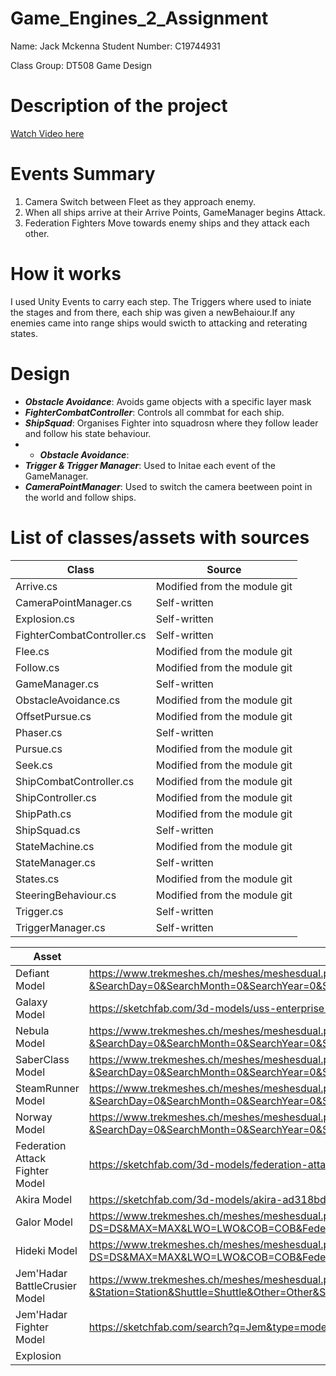 # Game_Engines_2_Assignment

Name: Jack Mckenna
Student Number: C19744931

Class Group: DT508 Game Design


# Description of the project

[Watch  Video here](https://www.youtube.com/watch?v=3mGL9wHEGiY)

# Events Summary
1. Camera Switch between Fleet as they approach enemy.
2. When all ships arrive at their Arrive Points, GameManager begins Attack.
3. Federation Fighters Move towards enemy ships and they attack each other.
# How it works
I used Unity Events to carry each step. The Triggers where used to iniate the stages and from there,  each ship was given a newBehaiour.If any enemies came into range ships would  swicth to attacking and reterating states.

# Design
- ***Obstacle Avoidance***: Avoids game objects with a specific layer mask
- ***FighterCombatController***: Controls all commbat for each ship.
- ***ShipSquad***: Organises Fighter into squadrosn where they follow leader and follow his state behaviour.
-  - ***Obstacle Avoidance***:
- ***Trigger & Trigger Manager***: Used to Initae each event of the GameManager.
- ***CameraPointManager***: Used to switch the camera  beetween point in the world and follow ships.
 

# List of classes/assets with sources
| Class | Source |
|-----------|-----------|
|Arrive.cs|Modified from the module git|
|CameraPointManager.cs|Self-written|
|Explosion.cs|Self-written|
|FighterCombatController.cs|Self-written|
|Flee.cs|Modified from the module git|
|Follow.cs|Modified from the module git|
|GameManager.cs  |Self-written|
|ObstacleAvoidance.cs|Modified from the module git|
|OffsetPursue.cs|Modified from the module git|
|Phaser.cs|Self-written|
|Pursue.cs|Modified from the module git|
|Seek.cs|Modified from the module git|
|ShipCombatController.cs|Modified from the module git|
|ShipController.cs|Modified from the module git|
|ShipPath.cs|Modified from the module git|
|ShipSquad.cs|Self-written|
|StateMachine.cs|Modified from the module git|
|StateManager.cs|Self-written|
|States.cs|Modified from the module git|
|SteeringBehaviour.cs|Modified from the module git|
|Trigger.cs|Self-written|
|TriggerManager.cs|Self-written|




| Asset | Source |
|-----------|-----------|
|Defiant Model|https://www.trekmeshes.ch/meshes/meshesdual.php?DS=DS&MAX=MAX&LWO=LWO&COB=COB&Federation=Federation&Romulan=---&Klingon=---&Borg=---&Jemhadar=---&Cardassian=---&Others=---&Ship=Ship&Noncanon=---&Station=---&Shuttle=---&Other=---&SearchDay=0&SearchMonth=0&SearchYear=0&SearchWord=&Item=30&Zoomin=1&ZoomItem=DEFIANT|
|Galaxy Model|https://sketchfab.com/3d-models/uss-enterprise-d-star-trek-tng-e3118c97914342b3ad7dd957c4b4ce4e|
|Nebula  Model|https://www.trekmeshes.ch/meshes/meshesdual.php?DS=DS&MAX=MAX&LWO=LWO&COB=COB&Federation=Federation&Romulan=---&Klingon=---&Borg=---&Jemhadar=---&Cardassian=---&Others=---&Ship=Ship&Noncanon=---&Station=---&Shuttle=---&Other=---&SearchDay=0&SearchMonth=0&SearchYear=0&SearchWord=&Item=15&Zoomin=1&ZoomItem=NEBULA|
|SaberClass Model|https://www.trekmeshes.ch/meshes/meshesdual.php?DS=DS&MAX=MAX&LWO=LWO&COB=COB&Federation=Federation&Romulan=---&Klingon=---&Borg=---&Jemhadar=---&Cardassian=---&Others=---&Ship=Ship&Noncanon=---&Station=---&Shuttle=---&Other=---&SearchDay=0&SearchMonth=0&SearchYear=0&SearchWord=&Item=25&Zoomin=1&ZoomItem=SABER|
|SteamRunner Model|https://www.trekmeshes.ch/meshes/meshesdual.php?DS=DS&MAX=MAX&LWO=LWO&COB=COB&Federation=Federation&Romulan=---&Klingon=---&Borg=---&Jemhadar=---&Cardassian=---&Others=---&Ship=Ship&Noncanon=---&Station=---&Shuttle=---&Other=---&SearchDay=0&SearchMonth=0&SearchYear=0&SearchWord=&Item=25&Zoomin=1&ZoomItem=STEAMRUNNER|
|Norway Model|https://www.trekmeshes.ch/meshes/meshesdual.php?DS=DS&MAX=MAX&LWO=LWO&COB=COB&Federation=Federation&Romulan=---&Klingon=---&Borg=---&Jemhadar=---&Cardassian=---&Others=---&Ship=Ship&Noncanon=---&Station=---&Shuttle=---&Other=---&SearchDay=0&SearchMonth=0&SearchYear=0&SearchWord=&Item=65&Zoomin=1&ZoomItem=EDVOYAGER|
| Federation Attack Fighter Model|https://sketchfab.com/3d-models/federation-attack-fighter-e8a4ee7b6a7d43218bfad55b64030ff0|
|Akira Model|https://sketchfab.com/3d-models/akira-ad318bdd1d44429e88ca7245006fe2e9|
|Galor Model|https://www.trekmeshes.ch/meshes/meshesdual.php?DS=DS&MAX=MAX&LWO=LWO&COB=COB&Federation=Federation&Romulan=Romulan&Klingon=Klingon&Borg=Borg&Jemhadar=Jemhadar&Cardassian=Cardassian&Others=Others&Ship=Ship&Noncanon=Noncanon&Station=Station&Shuttle=Shuttle&Other=Other&SearchDay=0&SearchMonth=0&SearchYear=0&SearchWord=&Item=5&Zoomin=1&ZoomItem=GALORRICK|
|Hideki Model| https://www.trekmeshes.ch/meshes/meshesdual.php?DS=DS&MAX=MAX&LWO=LWO&COB=COB&Federation=Federation&Romulan=Romulan&Klingon=Klingon&Borg=Borg&Jemhadar=Jemhadar&Cardassian=Cardassian&Others=Others&Ship=Ship&Noncanon=Noncanon&Station=Station&Shuttle=Shuttle&Other=Other&SearchDay=0&SearchMonth=0&SearchYear=0&SearchWord=&Item=10&Zoomin=1&ZoomItem=HEDEKI2|
|Jem'Hadar BattleCrusier Model|https://www.trekmeshes.ch/meshes/meshesdual.php?DS=DS&MAX=MAX&LWO=LWO&COB=COB&Federation=---&Romulan=---&Klingon=---&Borg=---&Jemhadar=Jemhadar&Cardassian=Cardassian&Others=---&Ship=Ship&Noncanon=---&Station=Station&Shuttle=Shuttle&Other=Other&SearchDay=0&SearchMonth=0&SearchYear=0&SearchWord=&Item=5&Zoomin=1&ZoomItem=DOMINIONBATTLESHIP|
|Jem'Hadar Fighter Model| https://sketchfab.com/search?q=Jem&type=models|
|Explosion||  
